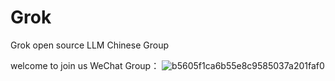 # Grok
Grok open source LLM Chinese Group

welcome to join us
WeChat Group：
![b5605f1ca6b55e8c9585037a201faf0](https://github.com/Jacky1y/Grok/assets/10896532/c659bbb6-db6a-42d7-818a-ffa705d72bd8)



